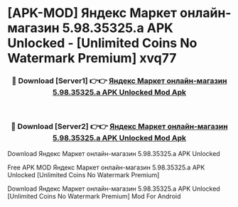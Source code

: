 # [APK-MOD] Яндекс Маркет  онлайн-магазин 5.98.35325.a APK Unlocked - [Unlimited Coins No Watermark Premium] xvq77



<div align="center">
<h3>🔴 Download [Server1] 👉👉 <a href="https://momento.my/?title=Яндекс_Маркет__онлайн-магазин_5.98.35325.a_APK_Unlocked">Яндекс Маркет  онлайн-магазин 5.98.35325.a APK Unlocked Mod Apk</a></h3><br>

<h3>🔴 Download [Server2] 👉👉 <a href="https://momento.my/?title=Яндекс_Маркет__онлайн-магазин_5.98.35325.a_APK_Unlocked">Яндекс Маркет  онлайн-магазин 5.98.35325.a APK Unlocked Mod Apk</a></h3>
</div>



Download Яндекс Маркет  онлайн-магазин 5.98.35325.a APK Unlocked 

Free APK MOD Яндекс Маркет  онлайн-магазин 5.98.35325.a APK Unlocked [Unlimited Coins No Watermark Premium]

Download Яндекс Маркет  онлайн-магазин 5.98.35325.a APK Unlocked [Unlimited Coins No Watermark Premium] Mod For Android
